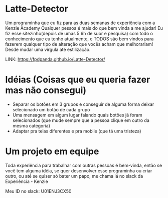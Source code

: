 # Latte-Detector
Um programinha que eu fiz para as duas semanas de experiência com a Kenzie Academy
Qualquer pessoa é mais do que bem vinda a me ajudar! Eu fiz esse sitezinho(depois de umas 5 6h de suor e pesquisa) com todo o conhecimento que eu tenho atualmente, e TODOS são bem vindos para fazerem qualquer tipo de alteração que vocês acham que melhorariam! Desde mudar uma vírgula até estilização.

LINK: https://fpdpanda.github.io/Latte-Detector/

# Idéias (Coisas que eu queria fazer mas não consegui)
- Separar os botões em 3 grupos e conseguir de alguma forma deixar selecionado um botão de cada grupo
- Uma mensagem em algum lugar falando quais botões já foram selecionados (que mude sempre que a pessoa clique em outro da mesma categoria)
- Adaptar pra telas diferentes e pra mobile (que tá uma tristeza)

# Um projeto em equipe
Toda experiência para trabalhar com outras pessoas é bem-vinda, então se você tem alguma idéia, se quer desenvolver esse programinha ou criar outro, ou até se quiser só bater um papo, me chama lá no slack da Experiência - Kenzie 

Meu ID no slack: U01ENJ3CX50
